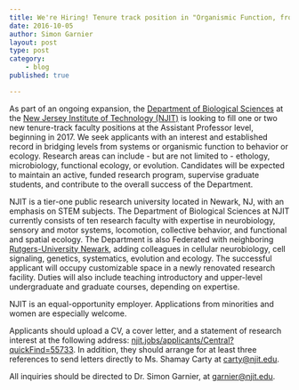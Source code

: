 ```yaml
---
title: We're Hiring! Tenure track position in "Organismic Function, from Behavior to Ecology​"
date: 2016-10-05
author: Simon Garnier
layout: post
type: post
category:
    - blog
published: true

---
```


As part of an ongoing expansion, the [Department of Biological Sciences](https://biology.njit.edu/) at the [New Jersey Institute of Technology (NJIT)](https://www.njit.edu) is looking to fill one or two new tenure-track faculty positions at the Assistant Professor level, beginning in 2017. We seek applicants with an interest and established record in bridging levels from systems or organismic function to behavior or ecology. Research areas can include - but are not limited to - ethology, microbiology, functional ecology, or evolution. Candidates will be expected to maintain an active, funded research program, supervise graduate students, and contribute to the overall success of the Department.

NJIT is a tier-one public research university located in Newark, NJ, with an emphasis on STEM subjects. The Department of Biological Sciences at NJIT currently consists of ten research faculty with expertise in neurobiology, sensory and motor systems, locomotion, collective behavior, and functional and spatial ecology. The Department is also Federated with neighboring [Rutgers-University Newark](http://www.ncas.rutgers.edu/biology), adding colleagues in cellular neurobiology, cell signaling, genetics, systematics, evolution and ecology. The successful applicant will occupy customizable space in a newly renovated research facility. Duties will also include teaching introductory and upper-level undergraduate and graduate courses, depending on expertise.

NJIT is an equal-opportunity employer. Applications from minorities and women are especially welcome.  

Applicants should upload a CV, a cover letter, and a statement of research interest at the following address: [njit.jobs/applicants/Central?quickFind=55733](http://njit.jobs/applicants/Central?quickFind=55733). In addition, they should arrange for at least three references to send letters directly to Ms. Shamay Carty at [carty@njit.edu](mailto:carty@njit.edu).

All inquiries should be directed to Dr. Simon Garnier, at [garnier@njit.edu](mailto:garnier@njit.edu).   
